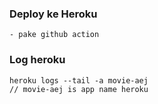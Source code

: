 
### Deploy ke Heroku
    - pake github action

### Log heroku
```
heroku logs --tail -a movie-aej
// movie-aej is app name heroku
```